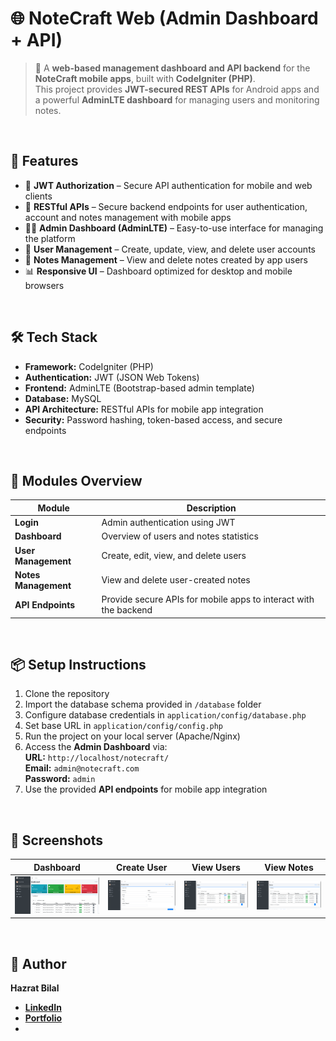 # 🌐 **NoteCraft Web (Admin Dashboard + API)**
> 📝 A **web-based management dashboard and API backend** for the **NoteCraft mobile apps**, built with **CodeIgniter (PHP)**.  
> This project provides **JWT-secured REST APIs** for Android apps and a powerful **AdminLTE dashboard** for managing users and monitoring notes.

<br>

## 🚀 **Features**
- 🔐 **JWT Authorization** – Secure API authentication for mobile and web clients  
- 📡 **RESTful APIs** – Secure backend endpoints for user authentication, account and notes management with mobile apps 
- 👨‍💼 **Admin Dashboard (AdminLTE)** – Easy-to-use interface for managing the platform  
- 👥 **User Management** – Create, update, view, and delete user accounts  
- 📝 **Notes Management** – View and delete notes created by app users  
- 📊 **Responsive UI** – Dashboard optimized for desktop and mobile browsers  

<br>

## 🛠 **Tech Stack**
- **Framework:** CodeIgniter (PHP)  
- **Authentication:** JWT (JSON Web Tokens)  
- **Frontend:** AdminLTE (Bootstrap-based admin template)  
- **Database:** MySQL  
- **API Architecture:** RESTful APIs for mobile app integration  
- **Security:** Password hashing, token-based access, and secure endpoints  

<br>

## 📱 **Modules Overview**
| Module              | Description                                                       |
|----------------------|------------------------------------------------------------------|
| **Login**            | Admin authentication using JWT                                   |
| **Dashboard**        | Overview of users and notes statistics                           |
| **User Management**  | Create, edit, view, and delete users                             |
| **Notes Management** | View and delete user-created notes                               |
| **API Endpoints**    | Provide secure APIs for mobile apps to interact with the backend |

<br>

## 📦 **Setup Instructions**
1. Clone the repository  
2. Import the database schema provided in `/database` folder  
3. Configure database credentials in `application/config/database.php`  
4. Set base URL in `application/config/config.php`  
5. Run the project on your local server (Apache/Nginx)  
6. Access the **Admin Dashboard** via:<br>
    **URL:** `http://localhost/notecraft/`<br>
    **Email:** `admin@notecraft.com`<br>
    **Password:** `admin`  
8. Use the provided **API endpoints** for mobile app integration

<br>

## 📱 Screenshots
| Dashboard | Create User | View Users | View Notes |
|-----------|-------------|------------|------------|
| ![Dashboard](screenshots/dashboard.PNG) | ![Create User](screenshots/create-user.PNG) | ![View Users](screenshots/view-users.PNG) | ![View Notes](screenshots/view-notes.PNG) |

<br>

## 🧑 **Author**
**Hazrat Bilal**  
- [**LinkedIn**](https://linkedin.com/in/hazrat-bilal-24672817a/)  
- [**Portfolio**](https://hazratbilal.com/)
- 
